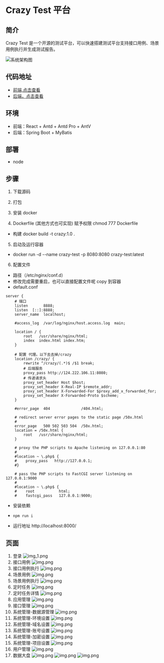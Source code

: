 # Crazy Test 平台

## 简介

Crazy Test 是一个开源的测试平台，可以快速搭建测试平台支持接口用例、场景用例执行并生成测试报告。

![系统架构图](public/photo/架构图.png)

## 代码地址

- [前端,点击查看](https://github.com/crazy0261/crazy-test-ui.git)
- [后端，点击查看](https://github.com/crazy0261/crazy-test.git)

## 环境

- 前端：React + Antd + Antd Pro + AntV
- 后端：Spring Boot + MyBatis

## 部署

- node

## 步骤

1. 下载源码

2. 打包

3. 安装 docker

4. Dockerfile (其他方式也可实现) 赋予权限 chmod 777 Dockerfile

- 构建 docker build -t crazy:1.0 .

5. 启动及运行容器

- docker run -d --name crazy-test -p 8080:8080 crazy-test:latest

6. 配置文件

- 路径（/etc/nginx/conf.d）
- 修改完成需要重启，也可以直接配置文件呢 copy 到容器
- default.conf

```shell
server {
    # 端口
    listen       8888;
    listen  [::]:8888;
    server_name  localhost;

    #access_log  /var/log/nginx/host.access.log  main;

    location / {
        root   /usr/share/nginx/html;
        index  index.html index.htm;
    }

    # 配置 代理。以下去去掉/crazy
    location /crazy/ {
        rewrite ^/crazy/(.*)$ /$1 break;
        # 后端服务
        proxy_pass http://124.222.106.11:8080;
        # 传递请求头
        proxy_set_header Host $host;
        proxy_set_header X-Real-IP $remote_addr;
        proxy_set_header X-Forwarded-For $proxy_add_x_forwarded_for;
        proxy_set_header X-Forwarded-Proto $scheme;
    }

    #error_page  404              /404.html;

    # redirect server error pages to the static page /50x.html
    #
    error_page   500 502 503 504  /50x.html;
    location = /50x.html {
        root   /usr/share/nginx/html;
    }

    # proxy the PHP scripts to Apache listening on 127.0.0.1:80
    #
    #location ~ \.php$ {
    #    proxy_pass   http://127.0.0.1;
    #}

    # pass the PHP scripts to FastCGI server listening on 127.0.0.1:9000
    #
    #location ~ \.php$ {
    #    root           html;
    #    fastcgi_pass   127.0.0.1:9000;
```

- 安装依赖
-     npm run i
- 运行地址 http://localhost:8000/

## 页面

1. 登录 ![img_1.png](public/photo/登录.png)
2. 接口用例 ![img.png](public/photo/首页.png)
3. 接口用例执行 ![img.png](public/photo/接口用例执行.png)
4. 场景用例 ![img.png](public/photo/场景用例.png)
5. 场景用例执行 ![img.png](public/photo/场景用例执行.png)
6. 定时任务 ![img.png](public/photo/定时任务.png)
7. 定时任务详情 ![img.png](public/photo/定时任务详情.png)
8. 应用管理 ![img.png](public/photo/应用管理.png)
9. 接口管理 ![img.png](public/photo/接口管理.png)
10. 系统管理-数据源管理 ![img.png](public/photo/数据源.png)
11. 系统管理-环境设置 ![img.png](public/photo/环境设置.png)
12. 系统管理-域名设置 ![img.png](public/photo/域名设置.png)
13. 系统管理-账号设置 ![img.png](public/photo/测试账号设置.png)
14. 系统管理-加密设置 ![img.png](public/photo/加密设置.png)
15. 系统管理-项目设置 ![img.png](public/photo/项目设置.png)
16. 用户管理 ![img.png](public/photo/账号设置.png)
17. 数据大盘 ![img.png](public/photo/数据大盘1.png) ![img.png](public/photo/数据大盘2.png) ![img.png](public/photo/数据大盘3.png)
